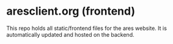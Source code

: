 # aresclient.org (frontend)
This repo holds all static/frontend files for the ares website. It is automatically updated and hosted on the backend.
